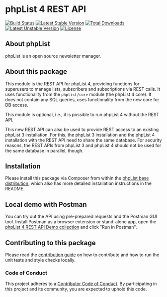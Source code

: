 # phpList 4 REST API

[![Build Status](https://travis-ci.com/phpList/rest-api.svg?branch=master)](https://travis-ci.com/phpList/rest-api)
[![Latest Stable Version](https://poser.pugx.org/phplist/rest-api/v/stable.svg)](https://packagist.org/packages/phpList/rest-api)
[![Total Downloads](https://poser.pugx.org/phplist/rest-api/downloads.svg)](https://packagist.org/packages/phpList/rest-api)
[![Latest Unstable Version](https://poser.pugx.org/phplist/rest-api/v/unstable.svg)](https://packagist.org/packages/phpList/rest-api)
[![License](https://poser.pugx.org/phplist/rest-api/license.svg)](https://packagist.org/packages/phpList/rest-api)


## About phpList

phpList is an open source newsletter manager.


## About this package

This module is the REST API for phpList 4, providing functions for superusers
to manage lists, subscribers and subscriptions via REST calls. It uses
functionality from the `phplist/core` module (the phpList 4 core).
It does not contain any SQL queries, uses functionality from the new core for
DB access.

This module is optional, i.e., it is possible to run phpList 4 without the
REST API.

This new REST API can also be used to provide REST access to an existing
phpList 3 installation. For this, the phpList 3 installation and the phpList 4
installation with the REST API need to share the same database. For security
reasons, the REST APIs from phpList 3 and phpList 4 should not be used for the
same database in parallel, though.


## Installation

Please install this package via Composer from within the
[phpList base distribution](https://github.com/phpList/base-distribution),
which also has more detailed installation instructions in the README.

## Local demo with Postman

You can try out the API using pre-prepared requests and the Postman GUI 
tool. Install Postman as a browser extension or stand-alone app, open the 
[phpList 4 REST API Demo collection](https://documenter.getpostman.com/view/3293511/phplist-4-rest-api-demo/RVftkC9t#4710e871-973d-46fa-94b7-727fdc292cd5)
and click "Run in Postman".


## Contributing to this package

Please read the [contribution guide](.github/CONTRIBUTING.md) on how to
contribute and how to run the unit tests and style checks locally.

### Code of Conduct

This project adheres to a [Contributor Code of Conduct](CODE_OF_CONDUCT.md).
By participating in this project and its community, you are expected to uphold
this code.
